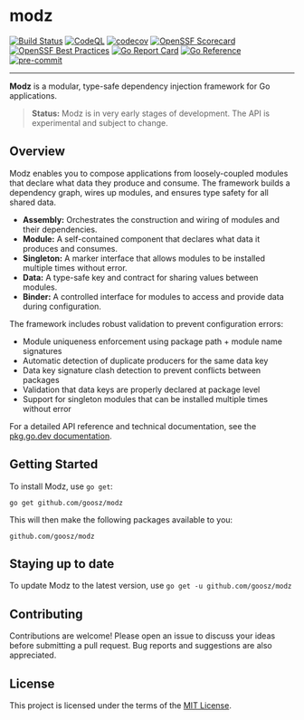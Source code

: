 # modz

[![Build Status](https://github.com/goosz/modz/actions/workflows/test.yaml/badge.svg?branch=main)](https://github.com/goosz/modz/actions/workflows/test.yaml)
[![CodeQL](https://github.com/goosz/modz/actions/workflows/github-code-scanning/codeql/badge.svg)](https://github.com/goosz/modz/actions/workflows/github-code-scanning/codeql)
[![codecov](https://codecov.io/github/goosz/modz/graph/badge.svg?token=E82FCLR1QI)](https://codecov.io/github/goosz/modz)
[![OpenSSF Scorecard](https://api.scorecard.dev/projects/github.com/goosz/modz/badge)](https://scorecard.dev/viewer/?uri=github.com/goosz/modz)
[![OpenSSF Best Practices](https://www.bestpractices.dev/projects/10838/badge)](https://www.bestpractices.dev/projects/10838)
[![Go Report Card](https://goreportcard.com/badge/github.com/goosz/modz)](https://goreportcard.com/report/github.com/goosz/modz)
[![Go Reference](https://pkg.go.dev/badge/github.com/goosz/modz)](https://pkg.go.dev/github.com/goosz/modz)
[![pre-commit](https://img.shields.io/badge/pre--commit-enabled-brightgreen?logo=pre-commit)](https://github.com/pre-commit/pre-commit)

---

**Modz** is a modular, type-safe dependency injection framework for Go applications.

> **Status:** Modz is in very early stages of development.
> The API is experimental and subject to change.

## Overview

Modz enables you to compose applications from loosely-coupled modules that declare what data they produce and consume. The framework builds a dependency graph, wires up modules, and ensures type safety for all shared data.

- **Assembly:** Orchestrates the construction and wiring of modules and their dependencies.
- **Module:** A self-contained component that declares what data it produces and consumes.
- **Singleton:** A marker interface that allows modules to be installed multiple times without error.
- **Data:** A type-safe key and contract for sharing values between modules.
- **Binder:** A controlled interface for modules to access and provide data during configuration.

The framework includes robust validation to prevent configuration errors:
- Module uniqueness enforcement using package path + module name signatures
- Automatic detection of duplicate producers for the same data key
- Data key signature clash detection to prevent conflicts between packages
- Validation that data keys are properly declared at package level
- Support for singleton modules that can be installed multiple times without error

For a detailed API reference and technical documentation, see the [pkg.go.dev documentation](https://pkg.go.dev/github.com/goosz/modz).

## Getting Started

To install Modz, use `go get`:

    go get github.com/goosz/modz

This will then make the following packages available to you:

    github.com/goosz/modz

## Staying up to date

To update Modz to the latest version, use `go get -u github.com/goosz/modz`

## Contributing

Contributions are welcome! Please open an issue to discuss your ideas before submitting a pull request. Bug reports and suggestions are also appreciated.

## License

This project is licensed under the terms of the [MIT License](LICENSE).
